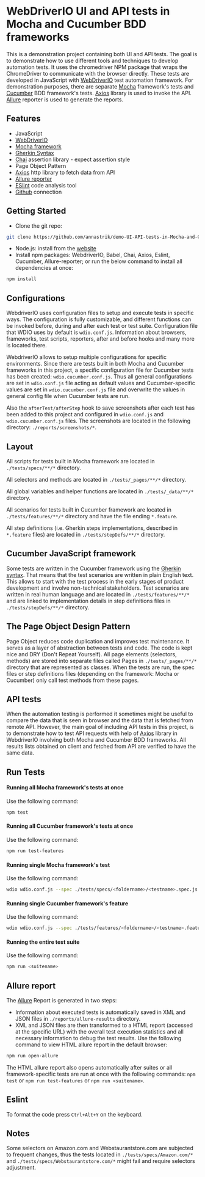 # WebDriverIO UI and API tests in Mocha and Cucumber BDD frameworks

This is a demonstration project containing both UI and API tests. The goal is to demonstrate how to use different tools and techniques to develop automation tests.
It uses the chromedriver NPM package that wraps the ChromeDriver to communicate with the browser directly.
These tests are developed in JavaScript with [WebDriverIO](http://webdriver.io/) test automation framework. For demonstration purposes, there are separate [Mocha](https://mochajs.org/) framework's tests and [Cucumber](https://cucumber.io/) BDD framework's tests. 
[Axios](https://www.npmjs.com/package/axios) library is used to invoke the API. [Allure](http://allure.qatools.ru/) reporter is used to generate the reports.

## Features

-   JavaScript
-   [WebDriverIO](http://webdriver.io/)
-   [Mocha framework](https://mochajs.org/)
-   [Gherkin Syntax](https://cucumber.io/docs/gherkin/reference/)
-   [Chai](https://www.chaijs.com/api/bdd/) assertion library - expect assertion style
-   Page Object Pattern
-   [Axios](https://www.npmjs.com/package/axios) http library to fetch data from API
-   [Allure reporter](http://allure.qatools.ru/)
-   [ESlint](https://eslint.org/) code analysis tool
-   [Github](https://github.com/annastrik/demo-UI-API-tests-in-Mocha-and-Cucumber.git) connection

## Getting Started

-   Clone the git repo:
```bash
git clone https://github.com/annastrik/demo-UI-API-tests-in-Mocha-and-Cucumber.git
```
-   Node.js: install from the [website](https://nodejs.org/en/download/)
-   Install npm packages: WebdriverIO, Babel, Chai, Axios, Eslint, Cucumber, Allure-reporter; or run the below command to install all dependencies at once:
```bash
npm install
```
## Configurations

WebdriverIO uses configuration files to setup and execute tests in specific ways. The configuration is fully customizable, and different functions can be invoked before, during and after each test or test suite. 
Configuration file that WDIO uses by default is `wdio.conf.js`. Information about browsers, frameworks, test scripts, reporters, after and before hooks and many more is located there.

WebdriverIO allows to setup multiple configurations for specific environments. Since there are tests built in both Mocha and Cucumber frameworks in this project, a specific configuration file for Cucumber tests has been created: `wdio.cucumber.conf.js`. Thus all general configurations are set in `wdio.conf.js` file acting as default values and Cucumber-specific values are set in `wdio.cucumber.conf.js` file and overwrite the values in general config file when Cucumber tests are run.

Also the `afterTest/afterStep` hook to save screenshots after each test has been added to this project and configured in `wdio.conf.js` and `wdio.cucumber.conf.js` files. The screenshots are located in the following directory: `./reports/screenshots/*`.


## Layout

All scripts for tests built in Mocha framework are located in `./tests/specs/**/*` directory.

All selectors and methods are located in `./tests/_pages/**/*` directory.

All global variables and helper functions are located in `./tests/_data/**/*` directory.

All scenarios for tests built in Cucumber framework are located in `./tests/features/**/*` directory and have the file ending `*.feature`.

All step definitions (i.e. Gherkin steps implementations, described in `*.feature` files) are located in `./tests/stepDefs/**/*` directory.

## Cucumber JavaScript framework

Some tests are written in the Cucumber framework using the [Gherkin syntax](https://cucumber.io/docs/gherkin/). That means that the test scenarios are written in plain English text.
This allows to start with the test process in the early stages of product development and involve non-technical stakeholders.
Test scenarios are written in real human language and are located in `./tests/features/**/*` and are linked to implementation details in step definitions files in `./tests/stepDefs/**/*` directory.

## The Page Object Design Pattern

Page Object reduces code duplication and improves test maintenance. It serves as a layer of abstraction between tests and code.
The code is kept nice and DRY (Don't Repeat Yourself).
All page elements (selectors, methods) are stored into separate files called Pages in `./tests/_pages/**/*` directory that are represented as classes.
When the tests are run, the spec files or step definitions files (depending on the framework: Mocha or Cucumber) only call test methods from these pages.

## API tests

When the automation testing is performed it sometimes might be useful to compare the data that is seen in browser and the data that is fetched from remote API.
However, the main goal of including API tests in this project, is to demonstrate how to test API requests with help of [Axios](https://www.npmjs.com/package/axios) library in WebdriverIO involving both Mocha and Cucumber BDD frameworks. All results lists obtained on client and fetched from API are verified to have the same data.

## Run Tests

#### Running all Mocha framework's tests at once
Use the following command:
```bash
npm test
```
#### Running all Cucumber framework's tests at once
Use the following command:
```bash
npm run test-features
```
#### Running single Mocha framework's test
Use the following command:
```bash
wdio wdio.conf.js --spec ./tests/specs/<foldername>/<testname>.spec.js
```
#### Running single Cucumber framework's feature
Use the following command:
```bash
wdio wdio.conf.js --spec ./tests/features/<foldername>/<testname>.feature
```
#### Running the entire test suite
Use the following command:
```bash
npm run <suitename>
```

## Allure report

The [Allure](http://allure.qatools.ru/) Report is generated in two steps:
-  Information about executed tests is automatically saved in XML and JSON files in `./reports/allure-results` directory.
-  XML and JSON files are then transformed to a HTML report (accessed at the specific URL) with the overall test execution statistics and all necessary information to debug the test results. Use the following command to view HTML allure report in the default browser:
```bash
npm run open-allure
```
The HTML allure report also opens automatically after suites or all framework-specific tests are run at once with the following commands: `npm test` or `npm run test-features` or `npm run <suitename>`.

## Eslint

To format the code press `Ctrl+Alt+Y` on the keyboard.

## Notes

Some selectors on Amazon.com and Webstaurantstore.com are subjected to frequent changes, thus the tests located in `./tests/specs/Amazon.com/*` and `./tests/specs/Webstaurantstore.com/*` might fail and require selectors adjustment.
